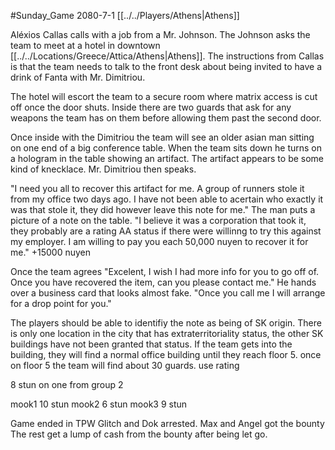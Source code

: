 #Sunday_Game
2080-7-1
[[../../Players/Athens|Athens]]

Aléxios Callas calls with a job from a Mr. Johnson. The Johnson asks the team to meet at a hotel in downtown [[../../Locations/Greece/Attica/Athens|Athens]]. The instructions from Callas is that the team needs to talk to the front desk about being invited to have a drink of Fanta with Mr. Dimitriou. 

The hotel will escort the team to a secure room where matrix access is cut off once the door shuts. Inside there are two guards that ask for any weapons the team has on them before allowing them past the second door. 

Once inside with the Dimitriou the team will see an older asian man sitting on one end of a big conference table. When the team sits down he turns on a hologram in the table showing an artifact. The artifact appears to be some kind of knecklace. Mr. Dimitriou then speaks.

"I need you all to recover this artifact for me. A group of runners stole it from my office two days ago. I have not been able to acertain who exactly it was that stole it, they did however leave this note for me." The man puts a picture of a note on the table. "I believe it was a corporation that took it, they probably are a rating AA status if there were willinng to try this against my employer. I am willing to pay you each 50,000 nuyen to recover it for me." +15000 nuyen

Once the team agrees "Excelent, I wish I had more info for you to go off of. Once you have recovered the item, can you please contact me." He hands over a business card that looks almost fake. "Once you call me I will arrange for a drop point for you."

The players should be able to identifiy the note as being of SK origin. There is only one location in the city that has extraterritoriality status, the other SK buildings have not been granted that status. If the team gets into the building, they will find a normal office building until they reach floor 5. once on floor 5 the team will find about 30 guards. use rating

8 stun on one from group 2

mook1
10 stun
mook2
6 stun
mook3
9 stun

Game ended in TPW
Glitch and Dok arrested. 
Max and Angel got the bounty
The rest get a lump of cash from the bounty after being let go.